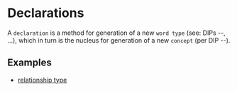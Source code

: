 # Declarations

A `declaration` is a method for generation of a new `word type` (see: DIPs --, ...), which in turn is the nucleus for generation of a new `concept` (per DIP --).

## Examples

- [relationship type](relationshipType.md)
